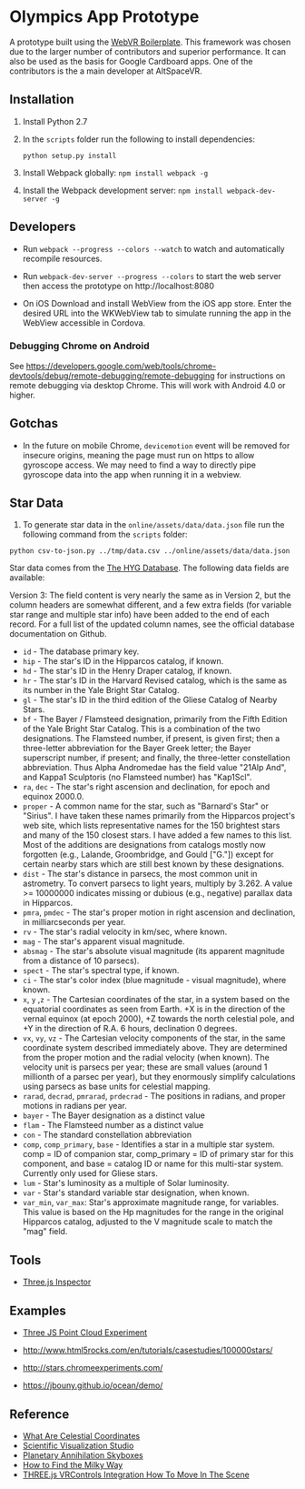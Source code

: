 Olympics App Prototype
======================

A prototype built using the [WebVR Boilerplate](https://github.com/borismus/webvr-boilerplate). This framework was
chosen due to the larger number of contributors and superior performance. It can also be used as the basis for
Google Cardboard apps. One of the contributors is the a main developer at AltSpaceVR.

## Installation

1.  Install Python 2.7

2.  In the `scripts` folder run the following to install dependencies:

    ```
    python setup.py install
    ```
    
3.  Install Webpack globally: `npm install webpack -g`

4.  Install the Webpack development server: `npm install webpack-dev-server -g`

## Developers

*   Run `webpack --progress --colors --watch` to watch and automatically recompile resources.

*   Run `webpack-dev-server --progress --colors` to start the web server then access the prototype on http://localhost:8080

*   On iOS Download and install WebView from the iOS app store. Enter the desired URL into the WKWebView tab to simulate
    running the app in the WebView accessible in Cordova.
    
### Debugging Chrome on Android

See https://developers.google.com/web/tools/chrome-devtools/debug/remote-debugging/remote-debugging for instructions
on remote debugging via desktop Chrome. This will work with Android 4.0 or higher.
   
## Gotchas

*   In the future on mobile Chrome, `devicemotion` event will be removed for insecure origins, meaning the page must
    run on https to allow gyroscope access. We may need to find a way to directly pipe gyroscope data into the app when
    running it in a webview.
    
## Star Data

1. To generate star data in the `online/assets/data/data.json` file run the following command from the `scripts` folder:

```
python csv-to-json.py ../tmp/data.csv ../online/assets/data/data.json
```

Star data comes from the [The HYG Database](https://github.com/astronexus/HYG-Database). The following data fields are 
available:

Version 3: The field content is very nearly the same as in Version 2, but the column headers are somewhat different, 
and a few extra fields (for variable star range and multiple star info) have been added to the end of each record. For a 
full list of the updated column names, see the official database documentation on Github.

*   `id` - The database primary key.
*   `hip` - The star's ID in the Hipparcos catalog, if known.
*   `hd` - The star's ID in the Henry Draper catalog, if known.
*   `hr` - The star's ID in the Harvard Revised catalog, which is the same as its number in the Yale Bright Star Catalog.
*   `gl` - The star's ID in the third edition of the Gliese Catalog of Nearby Stars.
*   `bf` - The Bayer / Flamsteed designation, primarily from the Fifth Edition of the Yale Bright Star Catalog. This is 
    a combination of the two designations. The Flamsteed number, if present, is given first; then a three-letter 
    abbreviation for the Bayer Greek letter; the Bayer superscript number, if present; and finally, the three-letter 
    constellation abbreviation. Thus Alpha Andromedae has the field value "21Alp And", and Kappa1 Sculptoris (no 
    Flamsteed number) has "Kap1Scl".
*   `ra`, `dec` - The star's right ascension and declination, for epoch and equinox 2000.0.
*   `proper` - A common name for the star, such as "Barnard's Star" or "Sirius". I have taken these names primarily from 
    the Hipparcos project's web site, which lists representative names for the 150 brightest stars and many of the 150 
    closest stars. I have added a few names to this list. Most of the additions are designations from catalogs mostly 
    now forgotten (e.g., Lalande, Groombridge, and Gould ["G."]) except for certain nearby stars which are still best 
    known by these designations.
*   `dist` - The star's distance in parsecs, the most common unit in astrometry. To convert parsecs to light years, 
    multiply by 3.262. A value >= 10000000 indicates missing or dubious (e.g., negative) parallax data in Hipparcos.
*   `pmra`, `pmdec` - The star's proper motion in right ascension and declination, in milliarcseconds per year.
*   `rv` - The star's radial velocity in km/sec, where known.
*   `mag` - The star's apparent visual magnitude.
*   `absmag` - The star's absolute visual magnitude (its apparent magnitude from a distance of 10 parsecs).
*   `spect` - The star's spectral type, if known.
*   `ci` - The star's color index (blue magnitude - visual magnitude), where known.
*   `x`, `y` ,`z` - The Cartesian coordinates of the star, in a system based on the equatorial coordinates as seen from 
    Earth. +X is in the direction of the vernal equinox (at epoch 2000), +Z towards the north celestial pole, and +Y in 
    the direction of R.A. 6 hours, declination 0 degrees.
*   `vx`, `vy`, `vz` - The Cartesian velocity components of the star, in the same coordinate system described 
    immediately above. They are determined from the proper motion and the radial velocity (when known). The velocity 
    unit is parsecs per year; these are small values (around 1 millionth of a parsec per year), but they enormously 
    simplify calculations using parsecs as base units for celestial mapping.
*   `rarad`, `decrad`, `pmrarad`, `prdecrad` - The positions in radians, and proper motions in radians per year.
*   `bayer` - The Bayer designation as a distinct value
*   `flam` - The Flamsteed number as a distinct value
*   `con` - The standard constellation abbreviation
*   `comp`, `comp_primary`, `base` - Identifies a star in a multiple star system. comp = ID of companion star, 
    comp_primary = ID of primary star for this component, and base = catalog ID or name for this multi-star system. 
    Currently only used for Gliese stars.
*   `lum` - Star's luminosity as a multiple of Solar luminosity.
*   `var` - Star's standard variable star designation, when known.
*   `var_min`, `var_max`: Star's approximate magnitude range, for variables. This value is based on the Hp magnitudes 
    for the range in the original Hipparcos catalog, adjusted to the V magnitude scale to match the "mag" field.

## Tools

*   [Three.js Inspector](https://chrome.google.com/webstore/detail/threejs-inspector/dnhjfclbfhcbcdfpjaeacomhbdfjbebi/related?hl=en)

## Examples

*   [Three JS Point Cloud Experiment](http://codepen.io/seanseansean/pen/EaBZEY)

*   http://www.html5rocks.com/en/tutorials/casestudies/100000stars/

*   http://stars.chromeexperiments.com/

*   https://jbouny.github.io/ocean/demo/

## Reference

*   [What Are Celestial Coordinates](http://www.skyandtelescope.com/astronomy-resources/what-are-celestial-coordinates/)
*   [Scientific Visualization Studio](http://svs.gsfc.nasa.gov/cgi-bin/details.cgi?aid=3895)
*   [Planetary Annihilation Skyboxes](http://www.superouman.net/planetary-annihilation-skyboxes.php)
*   [How to Find the Milky Way](http://www.lonelyspeck.com/how-to-find-the-milky-way/)
*   [THREE.js VRControls Integration How To Move In The Scene](http://stackoverflow.com/questions/30511524/three-js-vrcontrols-integration-how-to-move-in-the-scene)